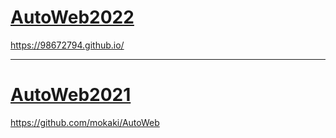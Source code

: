 # [AutoWeb2022](https://98672794.github.io/)
  https://98672794.github.io/
  

---


# [AutoWeb2021](https://github.com/mokaki/AutoWeb)
  https://github.com/mokaki/AutoWeb
